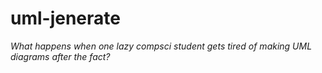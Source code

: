 # uml-jenerate

*What happens when one lazy compsci student gets tired of making UML diagrams
after the fact?*

